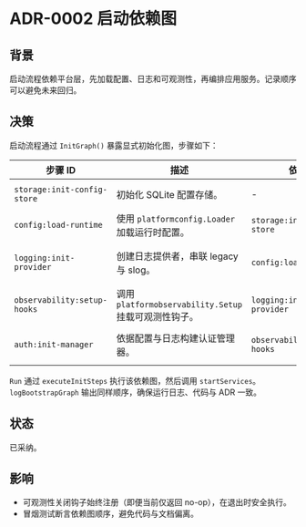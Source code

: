# ADR-0002 启动依赖图

## 背景
启动流程依赖平台层，先加载配置、日志和可观测性，再编排应用服务。记录顺序可以避免未来回归。

## 决策
启动流程通过 `InitGraph()` 暴露显式初始化图，步骤如下：

| 步骤 ID | 描述 | 依赖 | 产出 |
| --- | --- | --- | --- |
| `storage:init-config-store` | 初始化 SQLite 配置存储。 | - | 配置数据库就绪，可读取配置。 |
| `config:load-runtime` | 使用 `platformconfig.Loader` 加载运行时配置。 | `storage:init-config-store` | `appState.config`、`configPath` 已填充。 |
| `logging:init-provider` | 创建日志提供者，串联 legacy 与 slog。 | `config:load-runtime` | `appState.logger` 准备完毕，并注册数据库 logger。 |
| `observability:setup-hooks` | 调用 `platformobservability.Setup` 挂载可观测性钩子。 | `logging:init-provider` | 记录关闭钩子备用。 |
| `auth:init-manager` | 依据配置与日志构建认证管理器。 | `observability:setup-hooks` | `appState.authManager` 可供各 Transport 使用。 |

`Run` 通过 `executeInitSteps` 执行该依赖图，然后调用 `startServices`。`logBootstrapGraph` 输出同样顺序，确保运行日志、代码与 ADR 一致。

## 状态
已采纳。

## 影响
- 可观测性关闭钩子始终注册（即便当前仅返回 no-op），在退出时安全执行。
- 冒烟测试断言依赖图顺序，避免代码与文档偏离。
